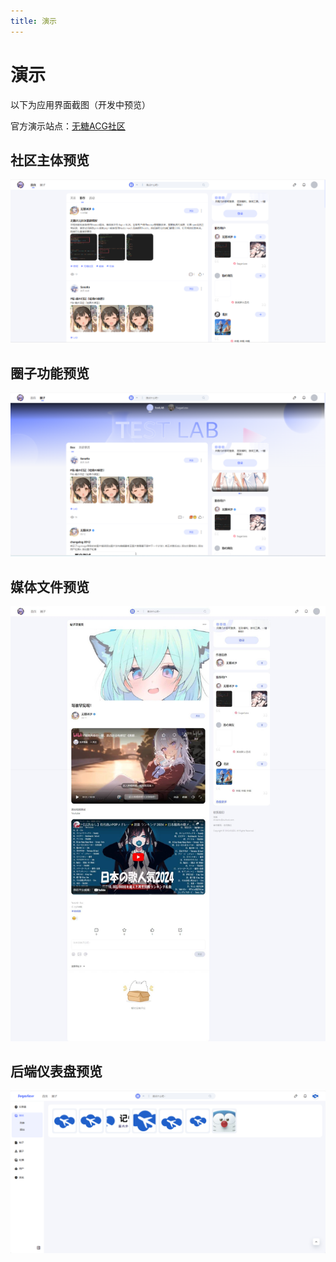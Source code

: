 ```yaml
---
title: 演示
---
```

# 演示

以下为应用界面截图（开发中预览）

官方演示站点：[无糖ACG社区](https://i-hentai.cc/)

## 社区主体预览
![社区预览](./demo1.png)
## 圈子功能预览
![圈子预览](./demo2.png)
## 媒体文件预览
![媒体文件预览](./demo3.jpeg)
## 后端仪表盘预览
![仪表盘预览](./demo4.png)